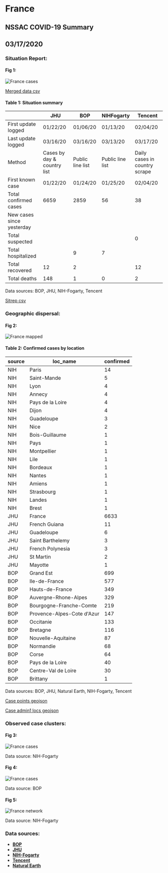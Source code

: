 # France
## NSSAC COVID-19 Summary
## 03/17/2020



### Situation Report:
#### Fig 1:
![France cases](../merged_histories/France_merged_histories.png)

[Merged data csv](https://github.com/SchlittDataSci/SchlittDataSci.github.io/blob/master/data/tables/France_merged_daily.csv)

#### Table 1: Situation summary


|                           | JHU                         | BOP              | NIHFogarty       | Tencent                       |
|---------------------------|-----------------------------|------------------|------------------|-------------------------------|
| First update logged       | 01/22/20                    | 01/06/20         | 01/13/20         | 02/04/20                      |
| Last update logged        | 03/16/20                    | 03/16/20         | 03/13/20         | 03/17/20                      |
| Method                    | Cases by day & country list | Public line list | Public line list | Daily cases in country scrape |
| First known case          | 01/22/20                    | 01/24/20         | 01/25/20         | 02/04/20                      |
| Total confirmed cases     | 6659                        | 2859             | 56               | 38                            |
| New cases since yesterday |                             |                  |                  |                               |
| Total suspected           |                             |                  |                  | 0                             |
| Total hospitalized        |                             | 9                | 7                |                               |
| Total recovered           | 12                          | 2                |                  | 12                            |
| Total deaths              | 148                         | 1                | 0                | 2                             |

Data sources: BOP, JHU, NIH-Fogarty, Tencent


[Sitrep csv](https://github.com/SchlittDataSci/SchlittDataSci.github.io/blob/master/data/tables/France_sitrep.csv)

### Geographic dispersal:
#### Fig 2:
![France mapped](../case_locs/France_case_locs.png)

#### Table 2: Confirmed cases by location


| source   | loc_name                   |   confirmed |
|----------|----------------------------|-------------|
| NIH      | Paris                      |          14 |
| NIH      | Saint-Mande                |           5 |
| NIH      | Lyon                       |           4 |
| NIH      | Annecy                     |           4 |
| NIH      | Pays de la Loire           |           4 |
| NIH      | Dijon                      |           4 |
| NIH      | Guadeloupe                 |           3 |
| NIH      | Nice                       |           2 |
| NIH      | Bois-Guillaume             |           1 |
| NIH      | Pays                       |           1 |
| NIH      | Montpellier                |           1 |
| NIH      | Lile                       |           1 |
| NIH      | Bordeaux                   |           1 |
| NIH      | Nantes                     |           1 |
| NIH      | Amiens                     |           1 |
| NIH      | Strasbourg                 |           1 |
| NIH      | Landes                     |           1 |
| NIH      | Brest                      |           1 |
| JHU      | France                     |        6633 |
| JHU      | French Guiana              |          11 |
| JHU      | Guadeloupe                 |           6 |
| JHU      | Saint Barthelemy           |           3 |
| JHU      | French Polynesia           |           3 |
| JHU      | St Martin                  |           2 |
| JHU      | Mayotte                    |           1 |
| BOP      | Grand Est                  |         699 |
| BOP      | Ile-de-France              |         577 |
| BOP      | Hauts-de-France            |         349 |
| BOP      | Auvergne-Rhone-Alpes       |         329 |
| BOP      | Bourgogne-Franche-Comte    |         219 |
| BOP      | Provence-Alpes-Cote d'Azur |         147 |
| BOP      | Occitanie                  |         133 |
| BOP      | Bretagne                   |         116 |
| BOP      | Nouvelle-Aquitaine         |          87 |
| BOP      | Normandie                  |          68 |
| BOP      | Corse                      |          64 |
| BOP      | Pays de la Loire           |          40 |
| BOP      | Centre-Val de Loire        |          30 |
| BOP      | Brittany                   |           1 |

Data sources: BOP, JHU, Natural Earth, NIH-Fogarty, Tencent


[Case points geojson](https://github.com/SchlittDataSci/SchlittDataSci.github.io/blob/master/data/shapes/France_case_locs.geojson)

[Case admin1 locs geojson](https://github.com/SchlittDataSci/SchlittDataSci.github.io/blob/master/data/shapes/France_admin1_locs.geojson)

### Observed case clusters:
#### Fig 3:
![France cases](../cluster_analysis/France_imported_cases_NIHFogarty.png)



Data source: NIH-Fogarty


#### Fig 4:
![France cases](../cluster_analysis/France_imported_cases_BOP.png)



Data source: BOP


#### Fig 5:
![France network](../autochthonous_networks/France_network.png)



Data source: NIH-Fogarty


### Data sources:
* **[BOP](https://github.com/beoutbreakprepared/nCoV2019)**
* **[JHU](https://github.com/CSSEGISandData/COVID-19)** 
* **[NIH-Fogarty](https://docs.google.com/spreadsheets/d/1jS24DjSPVWa4iuxuD4OAXrE3QeI8c9BC1hSlqr-NMiU/edit#gid=1187587451)** 
* **[Tencent](https://news.qq.com/zt2020/page/feiyan.htm)**
* **[Natural Earth](https://www.naturalearthdata.com/forums/forum/natural-earth-map-data/cultural-vectors/admin-1-states-provinces-and-their-boundaries/)**

<!-- Global site tag (gtag.js) - Google Analytics -->
<script async src="https://www.googletagmanager.com/gtag/js?id=UA-158816269-1"></script>
<script>
  window.dataLayer = window.dataLayer || [];
  function gtag(){dataLayer.push(arguments);}
  gtag('js', new Date());

  gtag('config', 'UA-158816269-1');
</script>